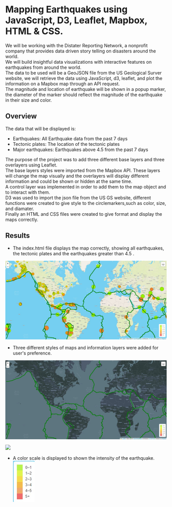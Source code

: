 # Mapping Earthquakes using JavaScript, D3, Leaflet, Mapbox, HTML & CSS.

We will be working with the Distater Reporting Network, a nonprofit company that provides data driven
story telling on disasters around the world.<br/>
We will build insightful data visualizations with interactive features on earthquakes from around the world.<br/>
The data to be used will be a GeoJSON file from the US Geological Surver website, we will retrieve the data
using JavaScript, d3, leaflet, and plot the information on a Mapbox map through an API request.<br/>
The magnitude and location of earthquake will be shown in a popup marker, the diameter of the marker should
reflect the magnitude of the earthquake in their size and color.

## Overview

The data that will be displayed is:
* Earthquakes: All Earthquake data from the past 7 days
* Tectonic plates: The location of the tectonic plates
* Major earthquakes: Earthquakes above 4.5 from the past 7 days

The purpose of the project was to add three different base layers and three overlayers using Leaflet.<br/>
The base layers styles were imported from the Mapbox API. These layers will change the map visually and the overlayers will display different information and could be shown or hidden at the same time.<br/>
A control layer was implemented in order to add them to the map object and to interact with them.<br/>
D3 was used to import the json file from the US GS website, different functions were created to give style to the circlemarkers,such as color, size, and diamater.<br/>
Finally an HTML and CSS files were created to give format and display the maps correctly.

## Results

* The index.html file displays the map correctly, showing all earthquakes, the tectonic plates and the earthquakes greater than 4.5 .

![](Earthquake_challenge/static/images/map1.jpg)

* Three different styles of maps and information layers were added for user's preference.

![](Earthquake_challenge/static/images/map2.jpg)

![](Earthquake_challenge/static/images/option2.jpg)

* A color scale is displayed to shown the intensity of the earthquake.
![](Earthquake_challenge/static/images/scale.jpg)





